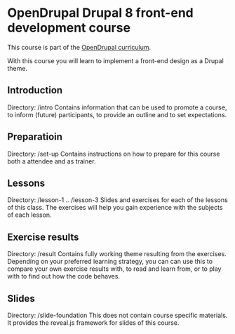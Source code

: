 # OpenDrupal Drupal 8 front-end development course
This course is part of the [OpenDrupal curriculum](https://opendrupal.github.io).

With this course you will learn to implement a front-end design as a Drupal theme.

## Introduction
Directory: /intro
Contains information that can be used to promote a course, to inform (future) participants, to provide an outline and to set expectations.

## Preparatioin
Directory: /set-up
Contains instructions on how to prepare for this course both a attendee and as trainer.

## Lessons
Directory: /lesson-1 .. /lesson-3
Slides and exercises for each of the lessons of this class. The exercises will help you gain experience with the subjects of each lesson.

## Exercise results
Directory: /result
Contains fully working theme resulting from the exercises. Depending on your preferred learning strategy, you can
can use this to compare your own exercise results with, to read and learn from, or to play with to find out how the
code behaves.

## Slides
Directory: /slide-foundation
This does not contain course specific materials. It provides the reveal.js framework for slides of this course.